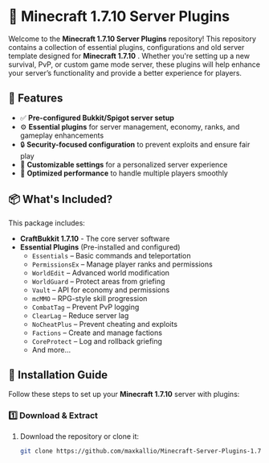 # 🏰 Minecraft 1.7.10 Server Plugins  

Welcome to the **Minecraft 1.7.10 Server Plugins** repository! This repository contains a collection of essential plugins, configurations and old server template designed for **Minecraft 1.7.10** . Whether you're setting up a new survival, PvP, or custom game mode server, these plugins will help enhance your server’s functionality and provide a better experience for players.


## 🌟 Features  
- ✅ **Pre-configured Bukkit/Spigot server setup**  
- ⚙️ **Essential plugins** for server management, economy, ranks, and gameplay enhancements  
- 🔒 **Security-focused configuration** to prevent exploits and ensure fair play  
- 📜 **Customizable settings** for a personalized server experience  
- 🚀 **Optimized performance** to handle multiple players smoothly  

## 📦 What's Included?  
This package includes:  
- **CraftBukkit 1.7.10** - The core server software  
- **Essential Plugins** (Pre-installed and configured)  
  - `Essentials` – Basic commands and teleportation  
  - `PermissionsEx` – Manage player ranks and permissions  
  - `WorldEdit` – Advanced world modification  
  - `WorldGuard` – Protect areas from griefing  
  - `Vault` – API for economy and permissions  
  - `mcMMO` – RPG-style skill progression  
  - `CombatTag` – Prevent PvP logging  
  - `ClearLag` – Reduce server lag  
  - `NoCheatPlus` – Prevent cheating and exploits  
  - `Factions` – Create and manage factions  
  - `CoreProtect` – Log and rollback griefing  
  - And more...  

## 🚀 Installation Guide  
Follow these steps to set up your **Minecraft 1.7.10** server with plugins:  

### **1️⃣ Download & Extract**  
1. Download the repository or clone it:  
   ```sh
   git clone https://github.com/maxkallio/Minecraft-Server-Plugins-1.7.10.git
